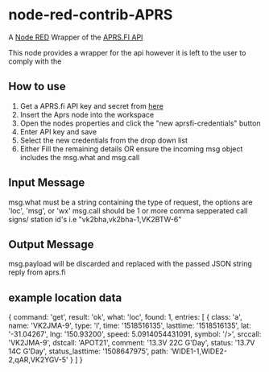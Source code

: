 # node-red-contrib-APRS
A [Node RED](https://nodered.org/) Wrapper of the [APRS.FI API](https://aprs.fi/page/api)

This node provides a wrapper for the api however it is left to the user to comply with the 



## How to use

1. Get a APRS.fi API key and secret from [here](https://aprs.fi/account/)
2. Insert the Aprs node into the workspace
3. Open the nodes properties and click the "new aprsfi-credentials" button
4. Enter API key and save
5. Select the new credentials from the drop down list
6. Either Fill the remaining details OR ensure the incoming msg object includes the msg.what and msg.call

## Input Message
msg.what must be a string containing the type of request, the options are 'loc', 'msg', or 'wx'
msg.call should be 1 or more comma sepperated call signs/ station id's i.e "vk2bha,vk2bha-1,VK2BTW-6"
## Output Message

msg.payload will be discarded and replaced with the passed JSON string reply from aprs.fi
## example location data
{ command: 'get',
  result: 'ok',
  what: 'loc',
  found: 1,
  entries:
   [ { class: 'a',
       name: 'VK2JMA-9',
       type: 'l',
       time: '1518516135',
       lasttime: '1518516135',
       lat: '-31.04267',
       lng: '150.93200',
       speed: 5.0914054431091,
       symbol: '/>',
       srccall: 'VK2JMA-9',
       dstcall: 'APOT21',
       comment: '13.3V 22C G\'Day',
       status: '13.7V 14C G\'Day',
       status_lasttime: '1508647975',
       path: 'WIDE1-1,WIDE2-2,qAR,VK2YGV-5' } ] }




